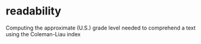 # readability
Computing the approximate (U.S.) grade level needed to comprehend a text using the Coleman-Liau index
